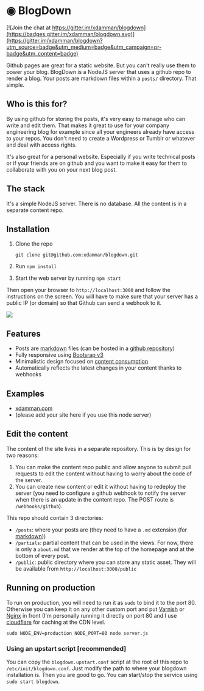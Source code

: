 # ◉ BlogDown

[![Join the chat at https://gitter.im/xdamman/blogdown](https://badges.gitter.im/xdamman/blogdown.svg)](https://gitter.im/xdamman/blogdown?utm_source=badge&utm_medium=badge&utm_campaign=pr-badge&utm_content=badge)

Github pages are great for a static website. But you can't really use them to power your blog. BlogDown is a NodeJS server that uses a github repo to render a blog. Your posts are markdown files within a `posts/` directory. That simple. 

## Who is this for?

By using github for storing the posts, it's very easy to manage who can write and edit them. That makes it great to use for your company engineering blog for example since all your engineers already have access to your repos. You don't need to create a Wordpress or Tumblr or whatever and deal with access rights.

It's also great for a personal website. Especially if you write technical posts or if your friends are on github and you want to make it easy for them to collaborate with you on your next blog post. 

## The stack

It's a simple NodeJS server. There is no database. All the content is in a separate content repo. 

## Installation


1. Clone the repo

    `git clone git@github.com:xdamman/blogdown.git`
  
1. Run `npm install` 

1. Start the web server by running `npm start`

Then open your browser to `http://localhost:3000` and follow the instructions on the screen. You will have to make sure that your server has a public IP (or domain) so that Github can send a webhook to it. 

![](http://f.cl.ly/items/3T1x1R340Y0h0Z0E3T1d/blogdown-setup.png)


## Features
- Posts are [markdown](http://en.wikipedia.org/wiki/Markdown) files (can be hosted in a [github repository](https://github.com/xdamman/website-content/blob/master/posts/the-hidden-power-of-twitter-custom-timelines.md))
- Fully responsive using [Bootsrap v3](http://getbootstrap.com)
- Minimalistic design focused on [content consumption](http://xdamman.com/the-hidden-power-of-twitter-custom-timelines)
- Automatically reflects the latest changes in your content thanks to webhooks

## Examples

- [xdamman.com](http://xdamman.com)
- (please add your site here if you use this node server)

    
## Edit the content
The content of the site lives in a separate repository. This is by design for two reasons: 

1. You can make the content repo public and allow anyone to submit pull requests to edit the content without having to worry about the code of the server.
1. You can create new content or edit it without having to redeploy the server (you need to configure a github webhook to notify the server when there is an update in the content repo. The POST route is `/webhooks/github`).
   
This repo should contain 3 directories:
 
- `/posts`: where your posts are (they need to have a `.md` extension (for [markdown](http://en.wikipedia.org/wiki/Markdown)))
- `/partials`: partial content that can be used in the views. For now, there is only a `about.md` that we render at the top of the homepage and at the bottom of every post. 
- `/public`: public directory where you can store any static asset. They will be available from `http://localhost:3000/public`

## Running on production

To run on production, you will need to run it as `sudo` to bind it to the port 80. Otherwise you can keep it on any other custom port and put [Varnish](https://www.varnish-cache.org/) or [Nginx](http://wiki.nginx.org/Main) in front (I'm personally running it directly on port 80 and I use [cloudflare](http://cloudflare.com) for caching at the CDN level. 

    sudo NODE_ENV=production NODE_PORT=80 node server.js
    
### Using an upstart script [recommended]

You can copy the `blogdown.upstart.conf` script at the root of this repo to `/etc/init/blogdown.conf`. Just modify the path to where your blogdown installation is. Then you are good to go. You can start/stop the service using `sudo start blogdown`.